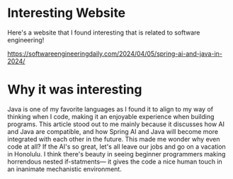 # Interesting Website 
Here's a website that I found interesting that is related to software engineering! 

https://softwareengineeringdaily.com/2024/04/05/spring-ai-and-java-in-2024/

# Why it was interesting 
Java is one of my favorite languages as I found it to align to my way of thinking when I code, making it an enjoyable experience when building programs. This article stood out to me mainly because it discusses how AI and Java are compatible, and how Spring AI and Java will become more integrated with each other in the future. This made me wonder why even code at all? If the AI's so great, let's all leave our jobs and go on a vacation in Honolulu. I think there's beauty in seeing beginner programmers making horrendous nested if-statments— it gives the code a nice human touch in an inanimate mechanistic environment.